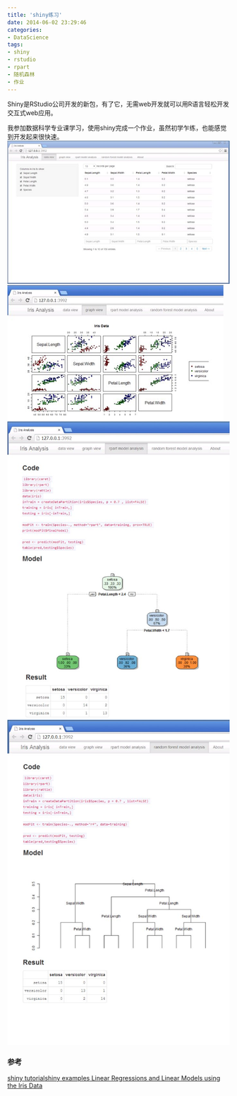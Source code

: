 ```yaml
---
title: 'shiny练习'
date: 2014-06-02 23:29:46
categories: 
- DataScience
tags: 
- shiny
- rstudio
- rpart
- 随机森林
- 作业
---
```

Shiny是RStudio公司开发的新包，有了它，无需web开发就可以用R语言轻松开发交互式web应用。

我参加数据科学专业课学习，使用shiny完成一个作业，虽然初学乍练，也能感觉到开发起来很快速。
![shiny练习](/images/2014/6/0026uWfMgy6JOVWtGeFcd.jpg)![shiny练习](/images/2014/6/0026uWfMgy6JOW2UWIkc4.jpg)![shiny练习](/images/2014/6/0026uWfMgy6JOVWFxRZcf.jpg)![shiny练习](/images/2014/6/0026uWfMgy6JOVWJoF46a.jpg)
### 参考
[shiny tutorial](http://shiny.rstudio.com/tutorial/)[shiny examples](https://github.com/rstudio/shiny-examples)[ Linear Regressions and Linear Models using the Iris Data](http://www2.warwick.ac.uk/fac/sci/moac/people/students/peter_cock/r/iris_lm/)